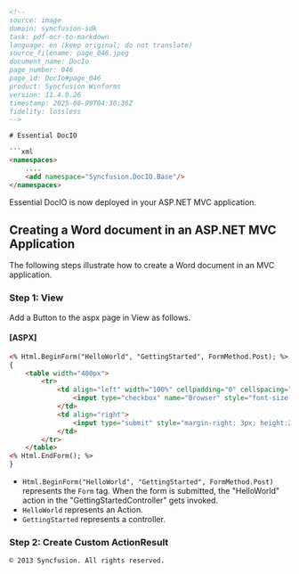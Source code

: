 ```html
<!-- 
source: image
domain: syncfusion-sdk
task: pdf-ocr-to-markdown
language: en (keep original; do not translate)
source_filename: page_046.jpeg
document_name: DocIo
page_number: 046
page_id: DocIo#page_046
product: Syncfusion Winforms
version: 11.4.0.26
timestamp: 2025-08-09T04:30:36Z
fidelity: lossless
-->

# Essential DocIO

```xml
<namespaces>
    ....
    <add namespace="Syncfusion.DocIO.Base"/>
</namespaces>
```

Essential DocIO is now deployed in your ASP.NET MVC application.

## Creating a Word document in an ASP.NET MVC Application

The following steps illustrate how to create a Word document in an MVC application.

### Step 1: View

Add a Button to the aspx page in View as follows.

#### [ASPX]

```html
<% Html.BeginForm("HelloWorld", "GettingStarted", FormMethod.Post); %>
{
    <table width="400px">
        <tr>
            <td align="left" width="100%" cellpadding="0" cellspacing="0" border="0">
                <input type="checkbox" name="Browser" style="font-size:12px; font:Trebuchet MS" value="Browser" /> Open Document inside Browser
            </td>
            <td align="right">
                <input type="submit" style="margin-right: 3px; height:27px; font-size:12px; font:Trebuchet MS" value="Create PDF" />
            </td>
        </tr>
    </table>
<% Html.EndForm(); %>
}
```

- `Html.BeginForm("HelloWorld", "GettingStarted", FormMethod.Post)` represents the `Form` tag. When the form is submitted, the "HelloWorld" action in the "GettingStartedController" gets invoked.
- `HelloWorld` represents an Action.
- `GettingStarted` represents a controller.

### Step 2: Create Custom ActionResult
```html
© 2013 Syncfusion. All rights reserved.
```

<!-- tags: [Essential DocIO, ASP.NET MVC, Word document creation, HelloWorld, GettingStarted, Custom ActionResult] keywords: [Essential DocIO, ASP.NET MVC, Word document, form submission, controller action, checkbox, submit button, Create PDF] -->
```
